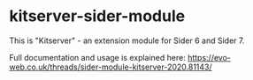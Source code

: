 # kitserver-sider-module

This is "Kitserver" - an extension module for Sider 6 and Sider 7.

Full documentation and usage is explained here:
https://evo-web.co.uk/threads/sider-module-kitserver-2020.81143/
